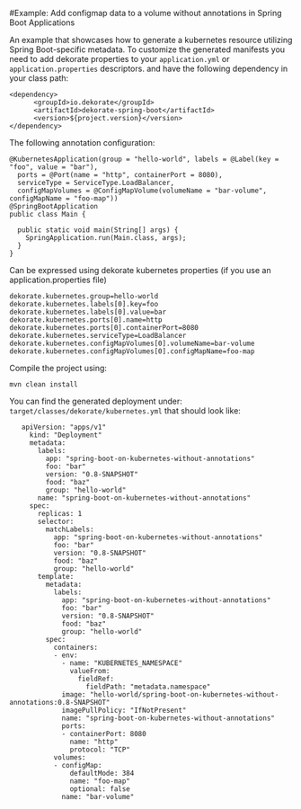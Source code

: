 #Example:  Add configmap data to a volume without annotations in Spring Boot Applications 

An example that showcases how to generate a kubernetes resource utilizing Spring Boot-specific metadata. 
To customize the generated manifests you need to add dekorate properties to your `application.yml` or `application.properties` descriptors. 
and have the following dependency in your class path:

    <dependency>
          <groupId>io.dekorate</groupId>
          <artifactId>dekorate-spring-boot</artifactId>
          <version>${project.version}</version>
    </dependency>

The following annotation configuration:

```
@KubernetesApplication(group = "hello-world", labels = @Label(key = "foo", value = "bar"),
  ports = @Port(name = "http", containerPort = 8080),
  serviceType = ServiceType.LoadBalancer,
  configMapVolumes = @ConfigMapVolume(volumeName = "bar-volume", configMapName = "foo-map"))
@SpringBootApplication
public class Main {

  public static void main(String[] args) {
    SpringApplication.run(Main.class, args);
  }
}
```
Can be expressed using dekorate kubernetes properties (if you use an application.properties file)
```
dekorate.kubernetes.group=hello-world
dekorate.kubernetes.labels[0].key=foo
dekorate.kubernetes.labels[0].value=bar
dekorate.kubernetes.ports[0].name=http
dekorate.kubernetes.ports[0].containerPort=8080
dekorate.kubernetes.serviceType=LoadBalancer
dekorate.kubernetes.configMapVolumes[0].volumeName=bar-volume
dekorate.kubernetes.configMapVolumes[0].configMapName=foo-map

```

Compile the project using:

    mvn clean install
    
You can find the generated deployment under: `target/classes/dekorate/kubernetes.yml` that should look like:
```---
   apiVersion: "apps/v1"
     kind: "Deployment"
     metadata:
       labels:
         app: "spring-boot-on-kubernetes-without-annotations"
         foo: "bar"
         version: "0.8-SNAPSHOT"
         food: "baz"
         group: "hello-world"
       name: "spring-boot-on-kubernetes-without-annotations"
     spec:
       replicas: 1
       selector:
         matchLabels:
           app: "spring-boot-on-kubernetes-without-annotations"
           foo: "bar"
           version: "0.8-SNAPSHOT"
           food: "baz"
           group: "hello-world"
       template:
         metadata:
           labels:
             app: "spring-boot-on-kubernetes-without-annotations"
             foo: "bar"
             version: "0.8-SNAPSHOT"
             food: "baz"
             group: "hello-world"
         spec:
           containers:
           - env:
             - name: "KUBERNETES_NAMESPACE"
               valueFrom:
                 fieldRef:
                   fieldPath: "metadata.namespace"
             image: "hello-world/spring-boot-on-kubernetes-without-annotations:0.8-SNAPSHOT"
             imagePullPolicy: "IfNotPresent"
             name: "spring-boot-on-kubernetes-without-annotations"
             ports:
             - containerPort: 8080
               name: "http"
               protocol: "TCP"
           volumes:
           - configMap:
               defaultMode: 384
               name: "foo-map"
               optional: false
             name: "bar-volume"

```
